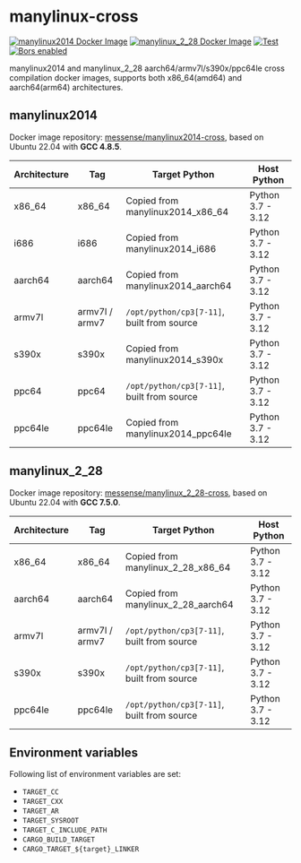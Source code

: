 # manylinux-cross

[![manylinux2014 Docker Image](https://img.shields.io/docker/pulls/messense/manylinux2014-cross.svg?maxAge=2592000&label=manylinux2014)](https://hub.docker.com/r/messense/manylinux2014-cross/)
[![manylinux_2_28 Docker Image](https://img.shields.io/docker/pulls/messense/manylinux_2_28-cross.svg?maxAge=2592000&label=manylinux_2_28)](https://hub.docker.com/r/messense/manylinux_2_28-cross/)
[![Test](https://github.com/rust-cross/manylinux-cross/workflows/Test/badge.svg)](https://github.com/rust-cross/manylinux-cross/actions?query=workflow%3ATest)
[![Bors enabled](https://bors.tech/images/badge_small.svg)](https://app.bors.tech/repositories/58198)

manylinux2014 and manylinux_2_28 aarch64/armv7l/s390x/ppc64le cross compilation docker images,
supports both x86_64(amd64) and aarch64(arm64) architectures.

## manylinux2014

Docker image repository: [messense/manylinux2014-cross], based on Ubuntu 22.04 with **GCC 4.8.5**.

| Architecture |      Tag        |          Target Python                     |       Host Python      |
| ------------ | --------------- | ------------------------------------------ | ---------------------- |
| x86_64       | x86_64          | Copied from manylinux2014_x86_64           | Python 3.7 - 3.12      |
| i686         | i686            | Copied from manylinux2014_i686             | Python 3.7 - 3.12      |
| aarch64      | aarch64         | Copied from manylinux2014_aarch64          | Python 3.7 - 3.12      |
| armv7l       | armv7l / armv7  | `/opt/python/cp3[7-11]`, built from source | Python 3.7 - 3.12      |
| s390x        | s390x           | Copied from manylinux2014_s390x            | Python 3.7 - 3.12      |
| ppc64        | ppc64           | `/opt/python/cp3[7-11]`, built from source | Python 3.7 - 3.12      |
| ppc64le      | ppc64le         | Copied from manylinux2014_ppc64le          | Python 3.7 - 3.12      |

## manylinux_2_28

Docker image repository: [messense/manylinux_2_28-cross], based on Ubuntu 22.04 with **GCC 7.5.0**.

| Architecture |      Tag        |          Target Python                     |       Host Python      |
| ------------ | --------------- | ------------------------------------------ | ---------------------- |
| x86_64       | x86_64          | Copied from manylinux_2_28_x86_64          | Python 3.7 - 3.12      |
| aarch64      | aarch64         | Copied from manylinux_2_28_aarch64         | Python 3.7 - 3.12      |
| armv7l       | armv7l / armv7  | `/opt/python/cp3[7-11]`, built from source | Python 3.7 - 3.12      |
| s390x        | s390x           | `/opt/python/cp3[7-11]`, built from source | Python 3.7 - 3.12      |
| ppc64le      | ppc64le         | `/opt/python/cp3[7-11]`, built from source | Python 3.7 - 3.12      |

## Environment variables

Following list of environment variables are set:

* `TARGET_CC`
* `TARGET_CXX`
* `TARGET_AR`
* `TARGET_SYSROOT`
* `TARGET_C_INCLUDE_PATH`
* `CARGO_BUILD_TARGET`
* `CARGO_TARGET_${target}_LINKER`

[messense/manylinux2014-cross]: https://hub.docker.com/r/messense/manylinux2014-cross
[messense/manylinux_2_28-cross]: https://hub.docker.com/r/messense/manylinux_2_28-cross
